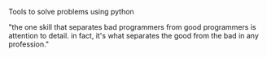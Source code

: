 Tools to solve problems using python


"the one skill that separates bad programmers from good programmers is attention to detail. in fact, it's what separates the good from the bad in any profession."